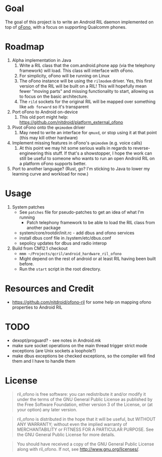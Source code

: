 # Goal

The goal of this project is to write an Android RIL daemon implemented on top of [oFono](https://01.org/ofono), with a focus on supporting Qualcomm phones.

# Roadmap

1. Alpha implementation in Java
	1. Write a RIL class that the com.android.phone app (via the telephony framework) will load. This class will interface with oFono.
	1. For simplicity, oFono will be running on Linux
	1. The oFono instance will be using the `rilmodem` driver. Yes, this first version of the RIL will be built on a RIL! This will hopefully mean fewer "moving parts" and missing functionality to start, allowing us to focus on the basic architecture.
	1. The `rild` sockets for the original RIL will be mapped over something like `adb forward` so it's transparent
1. Port oFono to Android on-device
	1. This old port might help: https://github.com/nitdroid/platform_external_ofono
1. Pivot oFono onto the `qmimodem` driver
	1. May need to write an interface for `qmuxd`, or stop using it at that point (this may kill other hardware)
1. Implement missing features in oFono's `qmimodem` (e.g. voice calls)
	1. At this point we may hit some serious walls in regards to reverse-engineering this stuff. If that's a showstopper, I hope the work can still be useful to someone who wants to run an open Android RIL on a platform oFono supports better.
1. Port to another language? (Rust, go? I'm sticking to Java to lower my learning curve and workload for now.)

# Usage
1. System patches
	* See `patches` file for pseudo-patches to get an idea of what I'm running
		* Patch telephony framework to be able to load the RIL class from another package
	* system/core/rootdir/init.rc - add dbus and ofono services
	* install dbus conf file in /system/etc/dbus.conf
	* sepolicy updates for dbus and radio interop
1. Build from CM12.1 checkout
	* `mmm ~/Projects/qcril/android_hardware_ril_ofono`
	* Might depend on the rest of android or at least RIL having been built before.
	* Run the `start` script in the root directory.

# Resources and Credit
* https://github.com/nitdroid/ofono-ril for some help on mapping ofono properties to Android RIL

# TODO
* dexopt/proguard? - see notes in Android.mk
* make sure socket operations on the main thread trigger strict mode exceptions (are Unix sockets a loophole?)
* make dbus exceptions be checked exceptions, so the compiler will find them and I have to handle them

# License

> ril_ofono is free software: you can redistribute it and/or modify
> it under the terms of the GNU General Public License as published by
> the Free Software Foundation, either version 3 of the License, or
> (at your option) any later version.

> ril_ofono is distributed in the hope that it will be useful,
> but WITHOUT ANY WARRANTY; without even the implied warranty of
> MERCHANTABILITY or FITNESS FOR A PARTICULAR PURPOSE.  See the
> GNU General Public License for more details.

> You should have received a copy of the GNU General Public License
> along with ril_ofono.  If not, see <http://www.gnu.org/licenses/>.
